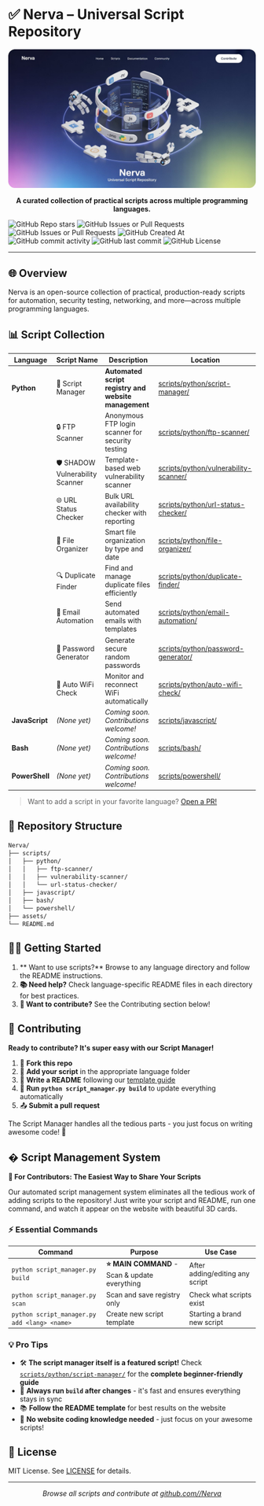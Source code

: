 # ✅ Nerva – Universal Script Repository

<p align="center">
  <img src="assets/banner.jpeg" 
       alt="Nerva - Universal Script Repository" 
     />
</p>

<p align="center"><strong>A curated collection of practical scripts across multiple programming languages.</strong></p>



<p align = "center">
  
  ![GitHub Repo stars](https://img.shields.io/github/stars/curiousbud/Nerva) ![GitHub Issues or Pull Requests](https://img.shields.io/github/issues-pr/curiousbud/Nerva) ![GitHub Issues or Pull Requests](https://img.shields.io/github/issues/curiousbud/Nerva) ![GitHub Created At](https://img.shields.io/github/created-at/curiousbud/Nerva) ![GitHub commit activity](https://img.shields.io/github/commit-activity/t/curiousbud/Nerva) ![GitHub last commit](https://img.shields.io/github/last-commit/curiousbud/Nerva) ![GitHub License](https://img.shields.io/github/license/curiousbud/Nerva)
  
</p>

---

## 🌐 Overview

Nerva is an open-source collection of practical, production-ready scripts for automation, security testing, networking, and more—across multiple programming languages.

## 📊 Script Collection

| Language    | Script Name                        | Description                                         | Location                                     |
|-------------|------------------------------------|-----------------------------------------------------|----------------------------------------------|
| **Python**  | 🤖 Script Manager                | **Automated script registry and website management** | [scripts/python/script-manager/](scripts/python/script-manager/) |
|             | 🔒 FTP Scanner                    | Anonymous FTP login scanner for security testing    | [scripts/python/ftp-scanner/](scripts/python/ftp-scanner/) |
|             | 🛡️ SHADOW Vulnerability Scanner   | Template-based web vulnerability scanner            | [scripts/python/vulnerability-scanner/](scripts/python/vulnerability-scanner/) |
|             | 🌐 URL Status Checker             | Bulk URL availability checker with reporting        | [scripts/python/url-status-checker/](scripts/python/url-status-checker/) |
|             | 📁 File Organizer                 | Smart file organization by type and date            | [scripts/python/file-organizer/](scripts/python/file-organizer/) |
|             | 🔍 Duplicate Finder               | Find and manage duplicate files efficiently          | [scripts/python/duplicate-finder/](scripts/python/duplicate-finder/) |
|             | 📧 Email Automation               | Send automated emails with templates                | [scripts/python/email-automation/](scripts/python/email-automation/) |
|             | 🔐 Password Generator             | Generate secure random passwords                     | [scripts/python/password-generator/](scripts/python/password-generator/) |
|             | 📶 Auto WiFi Check                | Monitor and reconnect WiFi automatically            | [scripts/python/auto-wifi-check/](scripts/python/auto-wifi-check/) |
| **JavaScript** | *(None yet)*                    | *Coming soon. Contributions welcome!*               | [scripts/javascript/](scripts/javascript/)   |
| **Bash**    | *(None yet)*                      | *Coming soon. Contributions welcome!*               | [scripts/bash/](scripts/bash/)               |
| **PowerShell** | *(None yet)*                    | *Coming soon. Contributions welcome!*               | [scripts/powershell/](scripts/powershell/)   |

> Want to add a script in your favorite language? [Open a PR!](https://github.com/<your-username>/Nerva/pulls)

## 📁 Repository Structure

```
Nerva/
├── scripts/
│   ├── python/
│   │   ├── ftp-scanner/
│   │   ├── vulnerability-scanner/
│   │   └── url-status-checker/
│   ├── javascript/
│   ├── bash/
│   └── powershell/
├── assets/
└── README.md
```

## 🧑‍💻 Getting Started

1. ** Want to use scripts?** Browse to any language directory and follow the README instructions.
2. **📚 Need help?** Check language-specific README files in each directory for best practices.
3. **🚀 Want to contribute?** See the Contributing section below!

## 🤝 Contributing

**Ready to contribute? It's super easy with our Script Manager!**

1. 🍴 **Fork this repo**
2. 📝 **Add your script** in the appropriate language folder  
3. 📖 **Write a README** following our [template guide](scripts/python/script-manager/README.md)
4. 🚀 **Run `python script_manager.py build`** to update everything automatically
5. 📤 **Submit a pull request**

The Script Manager handles all the tedious parts - you just focus on writing awesome code! 🎉

## � Script Management System

**🎯 For Contributors: The Easiest Way to Share Your Scripts**

Our automated script management system eliminates all the tedious work of adding scripts to the repository! Just write your script and README, run one command, and watch it appear on the website with beautiful 3D cards. 

### ⚡ Essential Commands

| Command | Purpose | Use Case |
|---------|---------|----------|
| `python script_manager.py build` | **⭐ MAIN COMMAND** - Scan & update everything | After adding/editing any script |
| `python script_manager.py scan` | Scan and save registry only | Check what scripts exist |
| `python script_manager.py add <lang> <name>` | Create new script template | Starting a brand new script |

### 💡 Pro Tips

- 🛠️ **The script manager itself is a featured script!** Check [`scripts/python/script-manager/`](scripts/python/script-manager/) for the **complete beginner-friendly guide**
- 🎯 **Always run `build` after changes** - it's fast and ensures everything stays in sync
- 📚 **Follow the README template** for best results on the website
- 🤝 **No website coding knowledge needed** - just focus on your awesome scripts!

## 📄 License

MIT License. See [LICENSE](LICENSE) for details.

---

<p align="center">
  <em>Browse all scripts and contribute at <a href="https://github.com/<your-username>/Nerva">github.com/<your-username>/Nerva</a></em>
</p>
